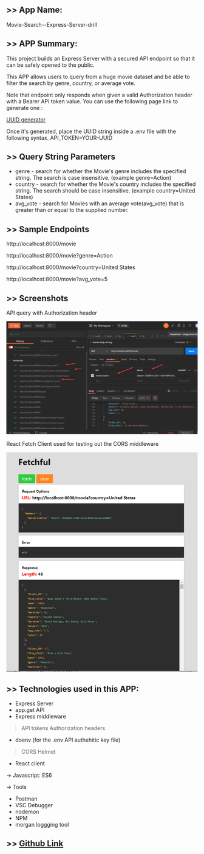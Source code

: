 ## >> App Name:

Movie-Search--Express-Server-drill

## >> APP Summary:

This project builds an Express Server with a secured API endpoint so that it can be safely opened to the public. 

This APP allows users to query from a huge movie dataset and be able to filter the search by genre, country, or average vote.

Note that endpoint only responds when given a valid Authorization header with a Bearer API token value. You can use the following page link to generate one  :

 [UUID generator](`https://www.uuidgenerator.net/version1)

Once it's generated, place the UUID string inside a .env file with the following syntax.
API_TOKEN=YOUR-UUID


## >> Query String Parameters

- genre -  search for whether the Movie's genre includes the specified string. The search is case insensitive. (example genre=Action)
- country - search for whether the Movie's country includes the specified string.  The search should be case insensitive. (example country=United States)
- avg_vote -  search for Movies with an average vote(avg_vote) that is greater than or equal to the supplied number.

## >> Sample Endpoints

http://localhost:8000/movie

http://localhost:8000/movie?genre=Action

http://localhost:8000/movie?country=United States

http://localhost:8000/movie?avg_vote=5


## >> Screenshots

API query with Authorization header

![main page](images/main.jpg)

React Fetch Client used for testing out the CORS middleware

![main page](images/main2.jpg)


## >> Technologies used in this APP:

* Express Server
* app.get API
* Express middleware
> API tokens
> Authorization headers
* doenv (for the .env API authehitic key file)
> CORS
> Helmet
* React client

-> Javascript: ES6

-> Tools
* Postman
* VSC Debugger
* nodemon 
* NPM
* morgan loggging tool


## >> [Github Link](https://github.com/davetam88/Movie-Search--Express-Server/)



